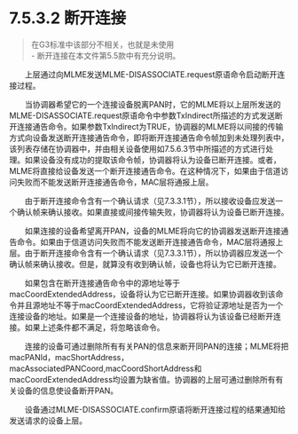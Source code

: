# 7.5.3.2 断开连接
>在G3标准中该部分不相关，也就是未使用
<br>- 断开连接在本文件第5.5款中有充分说明。

　　上层通过向MLME发送MLME-DISASSOCIATE.request原语命令启动断开连接过程。

　　当协调器希望它的一个连接设备脱离PAN时，它的MLME将以上层所发送的MLME-DISASSOCIATE.request原语命令中参数TxIndirect所描述的方式发送断开连接通告命令。如果参数TxIndirect为TRUE，协调器的MLME将以间接的传输方式向设备发送断开连接通告命令，即将断开连接通告命令帧加到未处理列表中，该列表存储在协调器中，并由相关设备使用如7.5.6.3节中所描述的方式进行处理。如果设备没有成功的提取该命令帧，协调器将认为设备已断开连接。或者，MLME将直接给设备发送一个断开连接通告命令。在这种情况下，如果由于信道访问失败而不能发送断开连接通告命令，MAC层将通报上层。

　　由于断开连接命令含有一个确认请求（见7.3.3.1节），所以接收设备应发送一个确认帧来确认接收。如果直接或间接传输失败，协调器将认为设备已断开连接。

　　如果连接的设备希望离开PAN，设备的MLME将向它的协调器发送断开连接通告命令。如果由于信道访问失败而不能发送断开连接通告命令，MAC层将通报上层。由于断开连接命令含有一个确认请求（见7.3.3.1节），所以协调器应发送一个确认帧来确认接收。但是，就算没有收到确认帧，设备也将认为它已断开连接。

　　如果包含在断开连接通告命令中的源地址等于macCoordExtendedAddress，设备将认为它已断开连接。如果协调器收到该命令并且源地址不等于macCoordExtendedAddress，它将验证源地址是否为一个连接设备的地址。如果是一个连接设备的地址，协调器将认为该设备已经断开连接。如果上述条件都不满足，将忽略该命令。

　　连接的设备可通过删除所有有关PAN的信息来断开同PAN的连接；MLME将把macPANId，macShortAddress，macAssociatedPANCoord,macCoordShortAddress和macCoordExtendedAddress均设置为缺省值。协调器的上层可通过删除所有有关设备的信息使设备断开PAN。

　　设备通过MLME-DISASSOCIATE.confirm原语将断开连接过程的结果通知给发送请求的设备上层。
